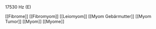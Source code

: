 17530 Hz (E)

[[Fibrome]]
[[Fibromyom]]
[[Leiomyom]]
[[Myom Gebärmutter]]
[[Myom Tumor]]
[[Myom]]
[[Myome]]